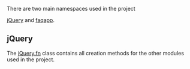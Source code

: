 
There are two main namespaces used in the project

[jQuery](jquery.html) and [faqapp](faqapp.html).

## jQuery

The [jQuery.fn](jQuery.fn.html) class contains all creation methods for the other modules used in the project.


